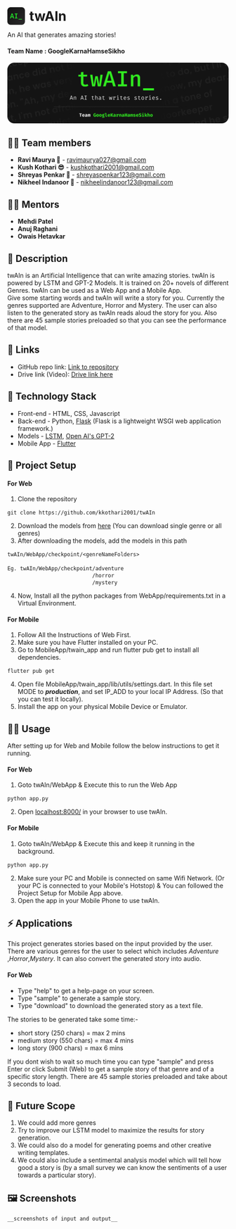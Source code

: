 <div style="
    display: flex;
    justify-content: start;
    align-items: center;">
    <img src="./images/icon.png" height="40">
    <span style="font-weight: bold; font-size: 30px; margin-left: 10px;">twAIn</span>
</div>


An AI that generates amazing stories!

#### Team Name : **GoogleKarnaHamseSikho**
![Screenshot alt text](./images/headerbg.png)

## 👩‍💻 Team members
- **Ravi Maurya 🦉** - ravimaurya027@gmail.com
- **Kush Kothari 😎** - kushkothari2001@gmail.com
- **Shreyas Penkar 🦊** - shreyaspenkar123@gmail.com
- **Nikheel Indanoor 🦅** - nikheelindanoor123@gmail.com

## 👨‍🏫 Mentors
- **Mehdi Patel**
- **Anuj Raghani**
- **Owais Hetavkar**

## 📝 Description
twAIn is an Artificial Intelligence that can write amazing stories. twAIn is powered by LSTM and GPT-2 Models. It is trained on 20+ novels of different Genres. twAIn can be used as a Web App and a Mobile App.<br/>Give some starting words and twAIn will write a story for you. Currently the genres supported are Adventure, Horror and Mystery. The user can also listen to the generated story as twAIn reads aloud the story for you. Also there are 45 sample stories preloaded so that you can see the performance of that model.  

## 🔗 Links
* GitHub repo link: [Link to repository](https://github.com/kkothari2001/twAIn)
* Drive link (Video): [Drive link here](https://drive.google.com/)

## 🤖 Technology Stack
* Front-end - HTML, CSS, Javascript
* Back-end - Python, [Flask](https://flask.palletsprojects.com/en/1.1.x/) (Flask is a lightweight WSGI web application framework.)
* Models - [LSTM](https://en.wikipedia.org/wiki/Long_short-term_memory),  [Open AI's GPT-2](https://openai.com/blog/better-language-models/)
* Mobile App - [Flutter](https://flutter.dev/)

## 🧷 Project Setup
#### For Web
1. Clone the repository
```
git clone https://github.com/kkothari2001/twAIn
```
2. Download the models from [here](https://drive.google.com/drive/folders/1aTae2Nz3ctIhPW-yzAo_pExutF03Ec-N?usp=sharing) (You can download single genre or all genres)
3. After downloading the models, add the models in this path
```
twAIn/WebApp/checkpoint/<genreNameFolders>

Eg. twAIn/WebApp/checkpoint/adventure
                           /horror
                           /mystery
```
4. Now, Install all the python packages from WebApp/requirements.txt in a Virtual Environment.

#### For Mobile
1. Follow All the Instructions of Web First.
2. Make sure you have Flutter installed on your PC.
3. Go to MobileApp/twain_app and run flutter pub get to install all dependencies.
```
flutter pub get
```
4. Open file MobileApp/twain_app/lib/utils/settings.dart. 
    In this file set MODE to ***production***, and set IP_ADD to your local IP Address. (So that you can test it locally).
5. Install the app on your physical Mobile Device or Emulator.

## 🏃‍♀️ Usage
After setting up for Web and Mobile follow the below instructions to get it running.
#### For Web
1. Goto twAIn/WebApp & Execute this to run the Web App
```
python app.py
```
2. Open [localhost:8000/](localhost:8000/) in your browser to use twAIn.

#### For Mobile
1. Goto twAIn/WebApp & Execute this and keep it running in the background.
```
python app.py
```
2. Make sure your PC and Mobile is connected on same Wifi Network. (Or your PC is connected to your Mobile's Hotstop) & You can followed the Project Setup for Mobile App above.
3. Open the app in your Mobile Phone to use twAIn.

## ⚡ Applications
This project generates stories based on the input provided by the user. There are various genres for the user to select which includes *Adventure* ,*Horror*,*Mystery*.
It can also convert the generated story into audio.

#### For Web
* Type "help" to get a help-page on your screen.
* Type "sample" to generate a sample story.
* Type "download" to download the generated story as a text file.

The stories to be generated take some time:-
* short story (250 chars) = max 2 mins
* medium story (550 chars) = max 4 mins
* long story (900 chars) = max 6 mins

If you dont wish to wait so much time you can type "sample" and press Enter or click Submit (Web)
to get a sample story of that genre and of a specific story length.
There are 45 sample stories preloaded and take about 3 seconds to load.

## 🔮 Future Scope
1. We could add more genres
2. Try to improve our LSTM model to maximize the results for story generation.
3. We could also do a model for generating poems and other creative writing templates.
4. We could also include a sentimental analysis model which will tell how good a story is (by a small survey     we can know the sentiments of a user towards a particular story). 

## 🖼 Screenshots
    __screenshots of input and output__
